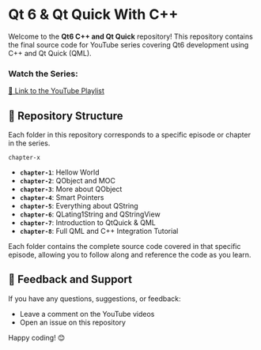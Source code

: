 # Qt 6 & Qt Quick With C++

Welcome to the **Qt6 C++ and Qt Quick** repository! This repository contains the final source code for YouTube series covering Qt6 development using C++ and Qt Quick (QML).

### Watch the Series:
[🔗 Link to the YouTube Playlist](https://youtube.com/playlist?list=PLdJzd_cjqpnTMqXoneKCFiDpNpprUbEf3&si=4CIYj6GT-xuq7hHP)

## 📂 Repository Structure

Each folder in this repository corresponds to a specific episode or chapter in the series.

```
chapter-x
```

- **`chapter-1`**: Hellow World
- **`chapter-2`**: QObject and MOC
- **`chapter-3`**: More about QObject
- **`chapter-4`**: Smart Pointers
- **`chapter-5`**: Everything about QString
- **`chapter-6`**: QLating1String and QStringView
- **`chapter-7`**: Introduction to QtQuick & QML
- **`chapter-8`**: Full QML and C++ Integration Tutorial


Each folder contains the complete source code covered in that specific episode, allowing you to follow along and reference the code as you learn.

## 📝 Feedback and Support

If you have any questions, suggestions, or feedback:

- Leave a comment on the YouTube videos
- Open an issue on this repository

Happy coding! 😊
